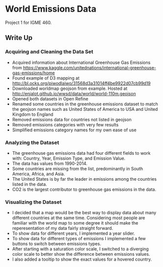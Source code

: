 # World Emissions Data

Project 1 for IGME 460.

## Write Up

### Acquiring and Cleaning the Data Set

- Acquired information about International Greenhouse Gas Emissions from https://www.kaggle.com/unitednations/international-greenhouse-gas-emissions/home
- Found example of D3 mapping at http://bl.ocks.org/piwodlaiwo/31568d3a31014ff4be9922d07cb99d19
- Downloaded worldmap geojson from example. Hosted at http://enjalot.github.io/wwsd/data/world/world-110m.geojson
- Opened both datasets in Open Refine
- Renamed some countries in the greenhouse emissions dataset to match the geojson names such as United States of America to USA and United Kingdom to England
- Removed emissions data for countries not listed in geojson
- Removed emissions categories with very few results
- Simplified emissions category names for my own ease of use

### Analyzing the Dataset

- The greenhouse gas emissions data had four different fields to work with: Country, Year, Emission Type, and Emission Value.
- The data has values from 1990-2014.
- Some countries are missing from the list, predominantly in South America, Africa, and Asia.
- The United States is by far the leader in emissions among the countries listed in the data.
- CO2 is the largest contributor to greenhouse gas emissions in the data.

### Visualizing the Dataset

- I decided that a map would be the best way to display data about many different countries at the same time. Considering most people are familiar with the world map to some degree it should make the reperesentation of my data fairly straight forward.
- To show data for different years, I implemented a year slider.
- To show data for different types of emissions I implemented a few buttons to switch between emissions types.
- After starting with a saturation color scale, I switched to a diverging color scale to better show the difference between emissions values.
- I also added a tooltip to show the exact values for a hovered country.

